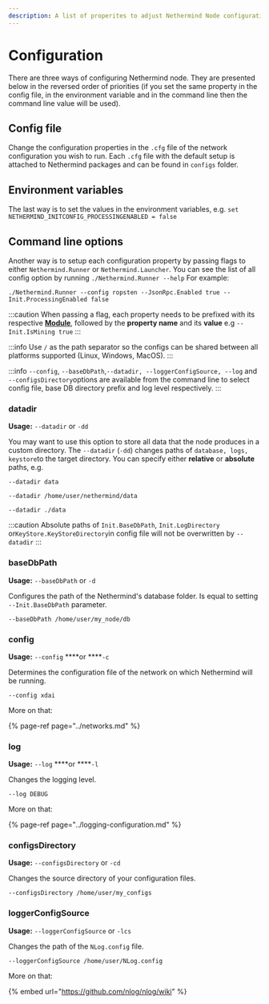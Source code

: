 ```yaml
---
description: A list of properites to adjust Nethermind Node configuration
---
```


# Configuration

There are three ways of configuring Nethermind node. They are presented below in the reversed order of priorities \(if you set the same property in the config file, in the environment variable and in the command line then the command line value will be used\).

## Config file

Change the configuration properties in the `.cfg` file of the network configuration you wish to run. Each `.cfg` file with the default setup is attached to Nethermind packages and can be found in `configs` folder.

## Environment variables

The last way is to set the values in the environment variables, e.g. `set NETHERMIND_INITCONFIG_PROCESSINGENABLED = false`

## Command line options

Another way is to setup each configuration property by passing flags to either `Nethermind.Runner` or `Nethermind.Launcher`. You can see the list of all config option by running `./Nethermind.Runner --help` For example:

```text
./Nethermind.Runner --config ropsten --JsonRpc.Enabled true --Init.ProcessingEnabled false
```

:::caution
When passing a flag, each property needs to be prefixed with its respective [**Module**](./), followed by the **property name** and its **value** e.g `--Init.IsMining true`
:::

:::info
Use `/` as the path separator so the configs can be shared between all platforms supported \(Linux, Windows, MacOS\).
:::

:::info
`--config`, `--baseDbPath`,`--datadir, --loggerConfigSource, --log` and `--configsDirectory`options are available from the command line to select config file, base DB directory prefix and log level respectively.
:::

### datadir

**Usage:** `--datadir` or `-dd`

You may want to use this option to store all data that the node produces in a custom directory. The `--datadir` \(`-dd`\) changes paths of `database, logs, keystore`to the target directory. You can specify either **relative** or **absolute** paths, e.g.

```text
--datadir data
```

```text
--datadir /home/user/nethermind/data
```

```text
--datadir ./data
```

:::caution
Absolute paths of `Init.BaseDbPath`, `Init.LogDirectory` or`KeyStore.KeyStoreDirectory`in config file will not be overwritten by `--datadir`
:::

### baseDbPath

**Usage:** `--baseDbPath` or `-d`

Configures the path of the Nethermind's database folder. Is equal to setting `--Init.BaseDbPath` parameter.

```text
--baseDbPath /home/user/my_node/db
```

### config

**Usage:** `--config` ****or ****`-c`

Determines the configuration file of the network on which Nethermind will be running.

```text
--config xdai
```

More on that: 

{% page-ref page="../networks.md" %}

### log

**Usage:** `--log` ****or ****`-l`

Changes the logging level.

```text
--log DEBUG
```

More on that:

{% page-ref page="../logging-configuration.md" %}

### configsDirectory

**Usage:** `--configsDirectory` or `-cd`

Changes the source directory of your configuration files.

```text
--configsDirectory /home/user/my_configs
```

### loggerConfigSource

**Usage:** `--loggerConfigSource` or `-lcs`

Changes the path of the `NLog.config` file.

```text
--loggerConfigSource /home/user/NLog.config
```

More on that:

{% embed url="https://github.com/nlog/nlog/wiki" %}


